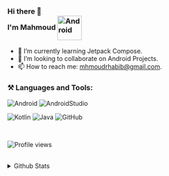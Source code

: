 ### Hi there 👋<br> I'm Mahmoud <img align="center" alt="Android" width="55" src="https://media.giphy.com/media/Y4bzv6DYbYzy8jDnoW/giphy.gif" />
- 🌱 I’m currently learning Jetpack Compose.
- 👯 I’m looking to collaborate on Android Projects.
- 📫 How to reach me: [mhmoudrhabib@gmail.com](mailto:mhmoudrhabib@gmail.com).


### **⚒️ Languages and Tools:**  


![Android](https://img.shields.io/badge/Android-3DDC84?style=for-the-badge&logo=android&logoColor=white)
![AndroidStudio](https://img.shields.io/badge/Android_Studio-3DDC84?style=for-the-badge&logo=android-studio&logoColor=white)

![Kotlin](https://img.shields.io/badge/Kotlin-0095D5?&style=for-the-badge&logo=kotlin&logoColor=white)
![Java](https://img.shields.io/badge/java-%23ED8B00.svg?style=for-the-badge&logo=java&logoColor=white)
![GitHub](https://img.shields.io/badge/github-%23121011.svg?style=for-the-badge&logo=github&logoColor=white)

<br>

![Profile views](https://gpvc.arturio.dev/MahmoudRH)
<br>
<br>
<details>
  <summary>Github Stats</summary>
  <br>
<div align="center">
<img align="center" alt="Mahmoud's GitHub Stats" src="https://github-profile-summary-cards.vercel.app/api/cards/profile-details?username=MahmoudRH&theme=vue"/>
<br>
<br>
<img align="center" alt="Mahmoud's GitHub Stats" src="https://github-readme-stats.vercel.app/api/top-langs/?username=MahmoudRH" />
</div>
</details>
